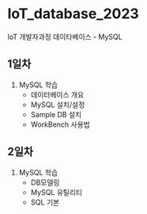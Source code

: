 # IoT_database_2023
IoT 개발자과정 데이타베이스 - MySQL

## 1일차
1. MySQL 학습
    - 데이터베이스 개요
    - MySQL 설치/설정
    - Sample DB 설치
    - WorkBench 사용법

## 2일차
1. MySQL 학습
    - DB모델링
    - MySQL 유틸리티
    - SQL 기본